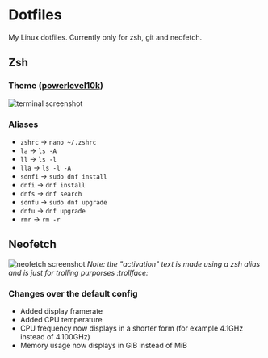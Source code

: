 # Dotfiles
My Linux dotfiles. Currently only for zsh, git and neofetch.

## Zsh
### Theme ([powerlevel10k](https://github.com/romkatv/powerlevel10k))
![terminal screenshot](https://cdn.discordapp.com/attachments/791628533339521031/914537302703878174/terminal.png)

### Aliases
- `zshrc` -> `nano ~/.zshrc`
- `la` -> `ls -A`
- `ll` -> `ls -l`
- `lla` -> `ls -l -A`
- `sdnfi` -> `sudo dnf install`
- `dnfi` -> `dnf install`
- `dnfs` -> `dnf search`
- `sdnfu` -> `sudo dnf upgrade`
- `dnfu` -> `dnf upgrade`
- `rmr` -> `rm -r`

## Neofetch
![neofetch screenshot](https://cdn.discordapp.com/attachments/791628533339521031/917507767521132594/neofetch.png)
*Note: the "activation" text is made using a zsh alias and is just for trolling purporses :trollface:*

### Changes over the default config
- Added display framerate
- Added CPU temperature
- CPU frequency now displays in a shorter form (for example 4.1GHz instead of 4.100GHz)
- Memory usage now displays in GiB instead of MiB